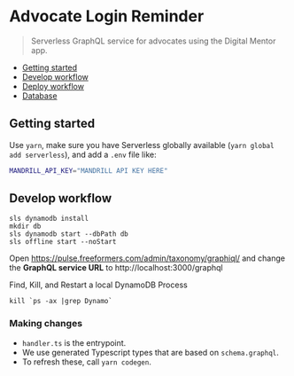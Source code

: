 # Advocate Login Reminder

> Serverless GraphQL service for advocates using the Digital Mentor app.

- [Getting started](#getting-started)
- [Develop workflow](#develop-workflow)
- [Deploy workflow](docs/deploy.md)
- [Database](docs/database.md)

## Getting started

Use `yarn`, make sure you have Serverless globally available (`yarn global add serverless`), and add a `.env` file like:

```bash
MANDRILL_API_KEY="MANDRILL API KEY HERE"
```

## Develop workflow

```console
sls dynamodb install
mkdir db
sls dynamodb start --dbPath db
sls offline start --noStart
```

Open https://pulse.freeformers.com/admin/taxonomy/graphiql/ and change the **GraphQL service URL** to http://localhost:3000/graphql

Find, Kill, and Restart a local DynamoDB Process

```console
kill `ps -ax |grep Dynamo`
```

### Making changes

- `handler.ts` is the entrypoint.
- We use generated Typescript types that are based on `schema.graphql`.
- To refresh these, call `yarn codegen`.
